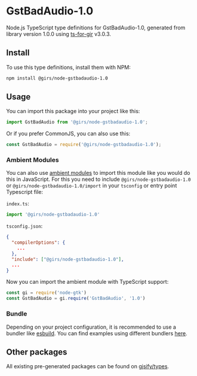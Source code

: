 
# GstBadAudio-1.0

Node.js TypeScript type definitions for GstBadAudio-1.0, generated from library version 1.0.0 using [ts-for-gir](https://github.com/gjsify/ts-for-gir) v3.0.3.


## Install

To use this type definitions, install them with NPM:
```bash
npm install @girs/node-gstbadaudio-1.0
```

## Usage

You can import this package into your project like this:
```ts
import GstBadAudio from '@girs/node-gstbadaudio-1.0';
```

Or if you prefer CommonJS, you can also use this:
```ts
const GstBadAudio = require('@girs/node-gstbadaudio-1.0');
```

### Ambient Modules

You can also use [ambient modules](https://github.com/gjsify/ts-for-gir/tree/main/packages/cli#ambient-modules) to import this module like you would do this in JavaScript.
For this you need to include `@girs/node-gstbadaudio-1.0` or `@girs/node-gstbadaudio-1.0/import` in your `tsconfig` or entry point Typescript file:

`index.ts`:
```ts
import '@girs/node-gstbadaudio-1.0'
```

`tsconfig.json`:
```json
{
  "compilerOptions": {
    ...
  },
  "include": ["@girs/node-gstbadaudio-1.0"],
  ...
}
```

Now you can import the ambient module with TypeScript support: 

```ts
const gi = require('node-gtk')
const GstBadAudio = gi.require('GstBadAudio', '1.0')
```


### Bundle

Depending on your project configuration, it is recommended to use a bundler like [esbuild](https://esbuild.github.io/). You can find examples using different bundlers [here](https://github.com/gjsify/ts-for-gir/tree/main/examples).

## Other packages

All existing pre-generated packages can be found on [gjsify/types](https://github.com/gjsify/types).

